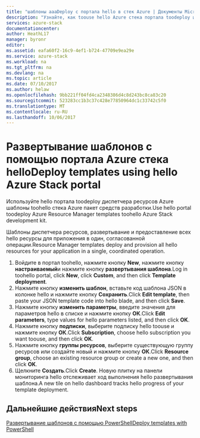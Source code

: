 ```yaml
---
title: "шаблоны aaaDeploy с портала hello в стек Azure | Документы Microsoft"
description: "Узнайте, как toouse hello Azure стека портала toodeploy шаблонов."
services: azure-stack
documentationcenter: 
author: HeathL17
manager: byronr
editor: 
ms.assetid: eafa60f2-16c9-4ef1-b724-47709e9ea29e
ms.service: azure-stack
ms.workload: na
ms.tgt_pltfrm: na
ms.devlang: na
ms.topic: article
ms.date: 07/10/2017
ms.author: helaw
ms.openlocfilehash: 9bb221ff04fd4ca2348386d4c8d243bc8ca83c20
ms.sourcegitcommit: 523283cc1b3c37c428e77850964dc1c33742c5f0
ms.translationtype: MT
ms.contentlocale: ru-RU
ms.lasthandoff: 10/06/2017
---
```

# <a name="deploy-templates-using-hello-azure-stack-portal"></a><span data-ttu-id="11ba8-103">Развертывание шаблонов с помощью портала Azure стека hello</span><span class="sxs-lookup"><span data-stu-id="11ba8-103">Deploy templates using hello Azure Stack portal</span></span>
<span data-ttu-id="11ba8-104">Используйте hello портала toodeploy диспетчера ресурсов Azure шаблоны toohello стека Azure пакет средств разработки.</span><span class="sxs-lookup"><span data-stu-id="11ba8-104">Use hello portal toodeploy Azure Resource Manager templates toohello Azure Stack development kit.</span></span>

<span data-ttu-id="11ba8-105">Шаблоны диспетчера ресурсов, развертывание и предоставление всех hello ресурсы для приложения в один, согласованной операции.</span><span class="sxs-lookup"><span data-stu-id="11ba8-105">Resource Manager templates deploy and provision all hello resources for your application in a single, coordinated operation.</span></span>

1. <span data-ttu-id="11ba8-106">Войдите в портал toohello, нажмите кнопку **New**, нажмите кнопку **настраиваемый**и нажмите кнопку **развертывания шаблона**.</span><span class="sxs-lookup"><span data-stu-id="11ba8-106">Log in toohello portal, click **New**, click **Custom**, and then click **Template deployment**.</span></span>
2. <span data-ttu-id="11ba8-107">Нажмите кнопку **изменить шаблон**, вставьте код шаблона JSON в колонке hello и нажмите кнопку **Сохранить**.</span><span class="sxs-lookup"><span data-stu-id="11ba8-107">Click **Edit template**, then paste your JSON template code into hello blade, and then click **Save**.</span></span>
3. <span data-ttu-id="11ba8-108">Нажмите кнопку **изменить параметры**, введите значения для параметров hello в списке и нажмите кнопку **ОК**.</span><span class="sxs-lookup"><span data-stu-id="11ba8-108">Click **Edit parameters**, type values for hello parameters listed, and then click **OK**.</span></span>
4. <span data-ttu-id="11ba8-109">Нажмите кнопку **подписки**, выберите подписку hello toouse и нажмите кнопку **ОК**.</span><span class="sxs-lookup"><span data-stu-id="11ba8-109">Click **Subscription**, choose hello subscription you want toouse, and then click **OK**.</span></span>
5. <span data-ttu-id="11ba8-110">Нажмите кнопку **группы ресурсов**, выберите существующую группу ресурсов или создайте новый и нажмите кнопку **ОК**.</span><span class="sxs-lookup"><span data-stu-id="11ba8-110">Click **Resource group**, choose an existing resource group or create a new one, and then click **OK**.</span></span>
6. <span data-ttu-id="11ba8-111">Щелкните **Создать**.</span><span class="sxs-lookup"><span data-stu-id="11ba8-111">Click **Create**.</span></span> <span data-ttu-id="11ba8-112">Новую плитку на панели мониторинга hello отслеживает ход выполнения hello развертывания шаблона.</span><span class="sxs-lookup"><span data-stu-id="11ba8-112">A new tile on hello dashboard tracks hello progress of your template deployment.</span></span>

## <a name="next-steps"></a><span data-ttu-id="11ba8-113">Дальнейшие действия</span><span class="sxs-lookup"><span data-stu-id="11ba8-113">Next steps</span></span>
[<span data-ttu-id="11ba8-114">Развертывание шаблонов с помощью PowerShell</span><span class="sxs-lookup"><span data-stu-id="11ba8-114">Deploy templates with PowerShell</span></span>](azure-stack-deploy-template-powershell.md)

